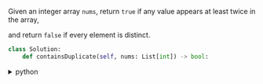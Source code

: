 Given an integer array `nums`, return `true` if any value appears at least twice in the array, 

and return `false` if every element is distinct.

```py
class Solution:
    def containsDuplicate(self, nums: List[int]) -> bool:

```

<details>

  <summary>python</summary>

```py
# time complexity: O(n)
# space complexity : O(n)

nums = [1,2,4,5,3]

class Solution:

    def contains_duplicate(self, nums):
        hashmap = set()

        for el in nums:
            if el in hashmap:
                return True
            hashmap.add(el)
            
        return False
        
```

</details>
